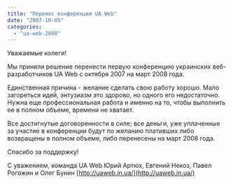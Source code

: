 ```yaml
---
title: "Перенос конференции UA Web"
date: "2007-10-05"
categories: 
  - "ua-web-2008"
---
```


Уважаемые колеги!

Мы приняли решение перенести первую конференцию украинских веб-разработчиков UA Web с октября 2007 на март 2008 года.

Единственная причина - желание сделать свою работу хорошо. Мало загореться идей, энтузиазм это здорово, но одного его недостаточно. Нужна еще профессиональная работа и именно на то, чтобы выполнить ее в полном объеме, времени не хватает.

Все достигнутые договоренности в силе; все деньги, уже уплаченные за участие в конференции будут по желанию плативших либо возвращены в полном объеме, либо перенесены на март 2008 года.

Спасибо за поддержку!

С уважением, команда UA Web Юрий Артюх, Евгений Некоз, Павел Рогожин и Олег Бунин [http://uaweb.in.ua/](http://uaweb.in.ua/)
